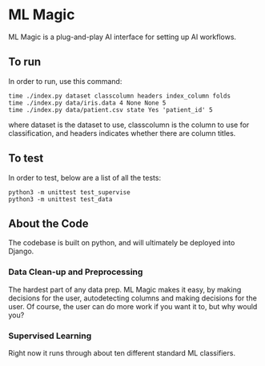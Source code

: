 # ML Magic

ML Magic is a plug-and-play AI interface for setting up AI workflows.

## To run

In order to run, use this command:

    time ./index.py dataset classcolumn headers index_column folds
    time ./index.py data/iris.data 4 None None 5
    time ./index.py data/patient.csv state Yes 'patient_id' 5
    
 
where dataset is the dataset to use, classcolumn is the column to use for classification, and headers indicates whether there are column titles.

## To test

In order to test, below are a list of all the tests:

    python3 -m unittest test_supervise
    python3 -m unittest test_data


## About the Code

The codebase is built on python, and will ultimately be deployed into Django.

### Data Clean-up and Preprocessing

The hardest part of any data prep.  ML Magic makes it easy, by making decisions for the user, autodetecting columns and making decisions for the user.  Of course, the user can do more work if you want it to, but why would you?

### Supervised Learning

Right now it runs through about ten different standard ML classifiers.
